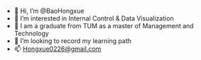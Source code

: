 - 👋 Hi, I’m @BaoHongxue
- 👀 I’m interested in Internal Control & Data Visualization
- 🌱 I am a graduate from TUM as a master of Management and Technology
- 💞️ I’m looking to record my learning path 
- 📫 Hongxue0226@gmail.com

<!---
BaoHongxue/BaoHongxue is a ✨ special ✨ repository because its `README.md` (this file) appears on your GitHub profile.
You can click the Preview link to take a look at your changes.
--->
